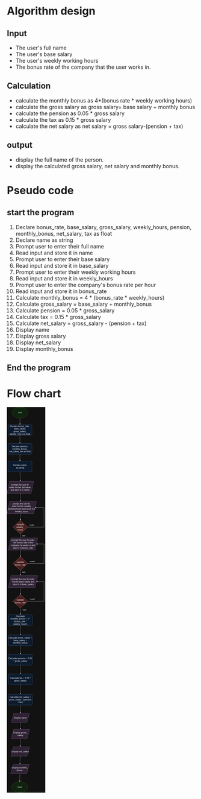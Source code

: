 # Algorithm design
## Input

- The user's full name
- The user's base salary
- The user's weekly working hours
- The bonus rate of the company that the user works in.

## Calculation

- calculate the monthly bonus as 4*(bonus rate * weekly working hours)
- calculate the gross salary as gross salary= base salary + monthly bonus
- calculate the pension as 0.05 * gross salary
- calculate the tax as 0.15 * gross salary
- calculate the net salary as net salary = gross salary-(pension + tax)

## output
- display the full name of the person.
- display the calculated gross salary, net salary and monthly bonus.

# Pseudo code
## start the program
1. Declare bonus_rate, base_salary, gross_salary, weekly_hours, pension, monthly_bonus, net_salary, tax as float
2. Declare name as string
3. Prompt user to enter their full name
4. Read input and store it in name
5. Prompt user to enter their base salary
6. Read input and store it in base_salary
7. Prompt user to enter their weekly working hours
8. Read input and store it in weekly_hours
9. Prompt user to enter the company's bonus rate per hour
10. Read input and store it in bonus_rate
11. Calculate monthly_bonus = 4 * (bonus_rate * weekly_hours)
12. Calculate gross_salary = base_salary + monthly_bonus
13. Calculate pension = 0.05 * gross_salary
14. Calculate tax = 0.15 * gross_salary
15. Calculate net_salary = gross_salary - (pension + tax)
16. Display name
17. Display gross salary 
18. Display net_salary
19. Display monthly_bonus

## End the program
# Flow chart

![Flowchart](salary_calculator.png)
